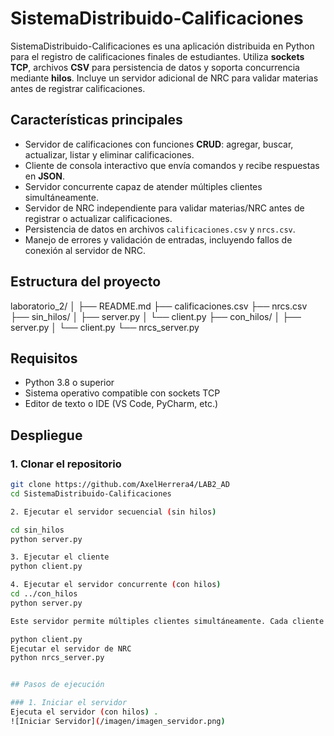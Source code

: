 # SistemaDistribuido-Calificaciones

SistemaDistribuido-Calificaciones es una aplicación distribuida en Python para el registro de calificaciones finales de estudiantes. Utiliza **sockets TCP**, archivos **CSV** para persistencia de datos y soporta concurrencia mediante **hilos**. Incluye un servidor adicional de NRC para validar materias antes de registrar calificaciones.

## Características principales
- Servidor de calificaciones con funciones **CRUD**: agregar, buscar, actualizar, listar y eliminar calificaciones.  
- Cliente de consola interactivo que envía comandos y recibe respuestas en **JSON**.  
- Servidor concurrente capaz de atender múltiples clientes simultáneamente.  
- Servidor de NRC independiente para validar materias/NRC antes de registrar o actualizar calificaciones.  
- Persistencia de datos en archivos `calificaciones.csv` y `nrcs.csv`.  
- Manejo de errores y validación de entradas, incluyendo fallos de conexión al servidor de NRC.

## Estructura del proyecto
laboratorio_2/
│
├── README.md
├── calificaciones.csv
├── nrcs.csv
├── sin_hilos/
│ ├── server.py
│ └── client.py
├── con_hilos/
│ ├── server.py
│ └── client.py
└── nrcs_server.py


## Requisitos
- Python 3.8 o superior  
- Sistema operativo compatible con sockets TCP  
- Editor de texto o IDE (VS Code, PyCharm, etc.)

## Despliegue

### 1. Clonar el repositorio
```bash
git clone https://github.com/AxelHerrera4/LAB2_AD
cd SistemaDistribuido-Calificaciones

2. Ejecutar el servidor secuencial (sin hilos)

cd sin_hilos
python server.py

3. Ejecutar el cliente
python client.py

4. Ejecutar el servidor concurrente (con hilos)
cd ../con_hilos
python server.py

Este servidor permite múltiples clientes simultáneamente. Cada cliente se ejecuta en una terminal independiente:

python client.py
Ejecutar el servidor de NRC
python nrcs_server.py


## Pasos de ejecución

### 1. Iniciar el servidor
Ejecuta el servidor (con hilos) .  
![Iniciar Servidor](/imagen/imagen_servidor.png) 



